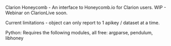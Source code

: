 Clarion Honeycomb - An interface to Honeycomb.io for Clarion users. WIP - Webinar on ClarionLive soon. 

Current limitations - object can only report to 1 apikey / dataset at a time. 

Python: Requires the following modules, all free: argparse, pendulum, libhoney
